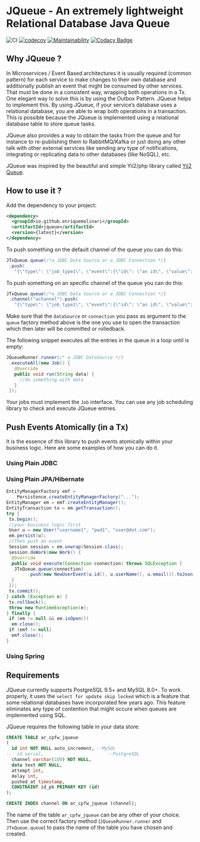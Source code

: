 # JQueue - An extremely lightweight Relational Database Java Queue

![CI](https://github.com/enriquemolinari/jqueue/actions/workflows/tests.yml/badge.svg) [![codecov](https://codecov.io/gh/enriquemolinari/jqueue/branch/main/graph/badge.svg?token=GXRDRAK5GH)](https://codecov.io/gh/enriquemolinari/jqueue) [![Maintainability](https://api.codeclimate.com/v1/badges/c5c3e4a53ba6faf2d9cc/maintainability)](https://codeclimate.com/github/enriquemolinari/jqueue/maintainability) [![Codacy Badge](https://app.codacy.com/project/badge/Grade/b53906357ca24c369a3d23cffbad231c)](https://www.codacy.com/gh/enriquemolinari/jqueue/dashboard?utm_source=github.com&amp;utm_medium=referral&amp;utm_content=enriquemolinari/jqueue&amp;utm_campaign=Badge_Grade)

## Why JQueue ?

In Microservices / Event Based architectures it is usually required (common pattern) for each service to make changes to their own database and additionally publish an event that might be consumed by other services. That must be done in a consistent way, wrapping both operations in a Tx. One elegant way to solve this is by using the Outbox Pattern. JQueue helps to implement this. By using JQueue, if your service’s database uses a relational database, you are able to wrap both operations in a transaction. This is possible because the JQueue is implemented using a relational database table to store queue tasks. 

JQueue also provides a way to obtain the tasks from the queue and for instance to re-publishing them to RabbitMQ/Kafka or just doing any other talk with other external services like sending any type of notifications, integrating or replicating data to other databases (like NoSQL), etc.

JQueue was inspired by the beautiful and simple Yii2/php library called [Yii2 Queue](https://github.com/yiisoft/yii2-queue/).


## How to use it ?

Add the dependency to your project:

```xml
<dependency>
  <groupId>io.github.enriquemolinari</groupId>
  <artifactId>jqueue</artifactId>
  <version>{latest}</version>
</dependency>
```

To push something on the default channel of the queue you can do this:

```java
JTxQueue.queue(/*a JDBC Data Source or a JDBC Connection */)
 .push(
   "{\"type\": \"job_type1\", \"event\":{\"id\": \"an id\", \"value\": \"\" }}");
```

To push something on an specific channel of the queue you can do this:

```java
JTxQueue.queue(/*a JDBC Data Source or a JDBC Connection */)
 .channel("achannel").push(
   "{\"type\": \"job_type1\", \"event\":{\"id\": \"an id\", \"value\": \"\" }}");
```

Make sure that the `dataSource` or `connection` you pass as argument to the `queue` factory method above is the one you use to open the transaction which then later will be committed or rolledback.

The following snippet executes all the entries in the queue in a loop until is empty:

```java
JQueueRunner.runner(/* a JDBC DataSource */)
 .executeAll(new Job() {
   @Override
   public void run(String data) {
	 //do something with data
   }
 });
```

Your jobs must implement the `Job` interface. You can use any job scheduling library to check and execute JQueue entries.

## Push Events Atomically (in a Tx)

It is the essence of this library to push events atomically within your business logic. Here are some examples of how you can do it.

### Using Plain JDBC

### Using Plain JPA/Hibernate
```java
EntityManagerFactory emf =
	Persistence.createEntityManagerFactory("...");
EntityManager em = emf.createEntityManager();
EntityTransaction tx = em.getTransaction();
try {
 tx.begin();
 //your business logic first
 User u = new User("username1", "pwd1", "user@dot.com");
 em.persist(u);
 //Then push an event
 Session session = em.unwrap(Session.class);
 session.doWork(new Work() {
  @Override
  public void execute(Connection connection) throws SQLException {
   JTxQueue.queue(connection)
        .push(new NewUserEvent(u.id(), u.userName(), u.email()).toJson());
  }
 });
 tx.commit();
} catch (Exception e) {
 tx.rollback();
 throw new RuntimeException(e);
} finally {
 if (em != null && em.isOpen())
  em.close();
 if (emf != null)
  emf.close();
}
```
### Using Spring


## Requirements

JQueue currently supports PostgreSQL 9.5+ and MySQL 8.0+. To work properly, it uses the `select for update skip locked` which is a feature that some relational databases have incorporated few years ago. This feature eliminates any type of contention that might occure when queues are implemented using SQL.

JQueue requires the following table in your data store:

```sql
CREATE TABLE ar_cpfw_jqueue
( 
  id int NOT NULL auto_increment, --MySQL
--  id serial,						  --PostgreSQL	
  channel varchar(100) NOT NULL,
  data text NOT NULL,
  attempt int,
  delay int,
  pushed_at timestamp,
  CONSTRAINT id_pk PRIMARY KEY (id)
);

CREATE INDEX channel ON ar_cpfw_jqueue (channel); 
```

The name of the table `ar_cpfw_jqueue` can be any other of your choice. Then use the correct factory method (`JQueueRunner.runner` and `JTxQueue.queue`) to pass the name of the table you have chosen and created.  
